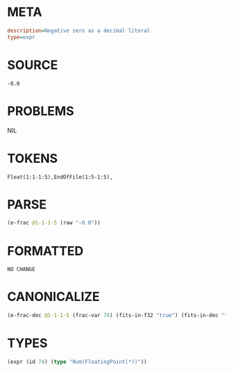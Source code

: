 # META
~~~ini
description=Negative zero as a decimal literal
type=expr
~~~
# SOURCE
~~~roc
-0.0
~~~
# PROBLEMS
NIL
# TOKENS
~~~zig
Float(1:1-1:5),EndOfFile(1:5-1:5),
~~~
# PARSE
~~~clojure
(e-frac @1-1-1-5 (raw "-0.0"))
~~~
# FORMATTED
~~~roc
NO CHANGE
~~~
# CANONICALIZE
~~~clojure
(e-frac-dec @1-1-1-5 (frac-var 74) (fits-in-f32 "true") (fits-in-dec "true") (value "0e0") (id 74))
~~~
# TYPES
~~~clojure
(expr (id 74) (type "Num(FloatingPoint(*))"))
~~~